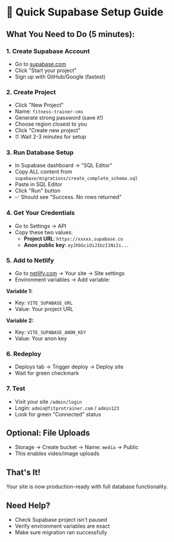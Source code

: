 # 🚀 Quick Supabase Setup Guide

## What You Need to Do (5 minutes):

### 1. Create Supabase Account
- Go to [supabase.com](https://supabase.com)
- Click "Start your project" 
- Sign up with GitHub/Google (fastest)

### 2. Create Project
- Click "New Project"
- Name: `fitness-trainer-cms`
- Generate strong password (save it!)
- Choose region closest to you
- Click "Create new project"
- ⏰ Wait 2-3 minutes for setup

### 3. Run Database Setup
- In Supabase dashboard → "SQL Editor"
- Copy ALL content from `supabase/migrations/create_complete_schema.sql`
- Paste in SQL Editor
- Click "Run" button
- ✅ Should see "Success. No rows returned"

### 4. Get Your Credentials
- Go to Settings → API
- Copy these two values:
  - **Project URL**: `https://xxxxx.supabase.co`
  - **Anon public key**: `eyJhbGciOiJIUzI1NiIs...`

### 5. Add to Netlify
- Go to [netlify.com](https://netlify.com) → Your site → Site settings
- Environment variables → Add variable:

**Variable 1:**
- Key: `VITE_SUPABASE_URL`
- Value: Your project URL

**Variable 2:**
- Key: `VITE_SUPABASE_ANON_KEY` 
- Value: Your anon key

### 6. Redeploy
- Deploys tab → Trigger deploy → Deploy site
- Wait for green checkmark

### 7. Test
- Visit your site `/admin/login`
- Login: `admin@fitprotrainer.com` / `admin123`
- Look for green "Connected" status

## Optional: File Uploads
- Storage → Create bucket → Name: `media` → Public
- This enables video/image uploads

## That's It!
Your site is now production-ready with full database functionality.

## Need Help?
- Check Supabase project isn't paused
- Verify environment variables are exact
- Make sure migration ran successfully